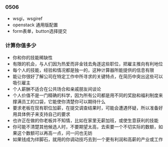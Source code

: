 ### 0506  

 - wsgi，wsgiref
- openstack 通用版配置
- form表单，button选择提交



### 计算你值多少

 - 你和你的技能稀缺性
- 有限的机会，与人们因为热爱而非金钱去角逐这些职位，把雇主推向有利地位
- 每个人的技能，经验和情况都是独一的，这种计算器所能提供的信息有限
- 能让你很好了解公司在特定工作中所寻求的关键特点，在简历中突出这些可以吸引雇主
- 个人薪酬不适合在公共场合和亲戚朋友间谈论
- 个人价值不是一门精确的科学，因为所有公司都是用不同的奖励和福利制度来撑满员工的口袋，它能使你清楚你可以期待什么
- 要求老板在现有职位加薪，在提交调查结果时，可能会遭遇怀疑，所以准备好用具体例子来支持自己的要求
- 也许正在做的你老板并不知情，比如在家里无薪加班，或使生意获利的技能
- 你可能不清楚其他候选人时，不要期望太高，去索要一个不切实际的数额，如果这个数额可以再高一点，问一问也无妨
- 如果钱成为绊脚石，就用的你调动技巧去到一个更有利润和高薪的产业或工作
